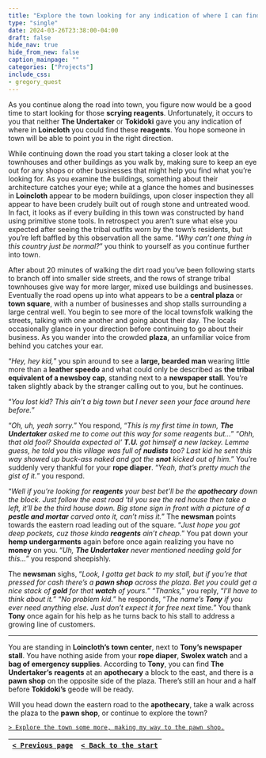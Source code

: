 ```yaml
---
title: "Explore the town looking for any indication of where I can find reagents, and maybe a pawn shop to sell the Swolex watch for some spending money."
type: "single"
date: 2024-03-26T23:38:00-04:00
draft: false
hide_nav: true
hide_from_new: false
caption_mainpage: ""
categories: ["Projects"]
include_css:
- gregory_quest
---
```


As you continue along the road into town, you figure now would be a good time to start looking for those **scrying reagents**. Unfortunately, it occurs to you that neither **The Undertaker** or **Tokidoki** gave you any indication of where in **Loincloth** you could find these **reagents**. You hope someone in town will be able to point you in the right direction.

While continuing down the road you start taking a closer look at the townhouses and other buildings as you walk by, making sure to keep an eye out for any shops or other businesses that might help you find what you’re looking for. As you examine the buildings, something about their architecture catches your eye; while at a glance the homes and businesses in **Loincloth** appear to be modern buildings, upon closer inspection they all appear to have been crudely built out of rough stone and untreated wood. In fact, it looks as if every building in this town was constructed by hand using primitive stone tools. In retrospect you aren’t sure what else you expected after seeing the tribal outfits worn by the town’s residents, but you’re left baffled by this observation all the same. “*Why can’t one thing in this country just be normal?*” you think to yourself as you continue further into town.

After about 20 minutes of walking the dirt road you’ve been following starts to branch off into smaller side streets, and the rows of strange tribal townhouses give way for more larger, mixed use buildings and businesses. Eventually the road opens up into what appears to be a **central plaza** or **town square**, with a number of businesses and shop stalls surrounding a large central well. You begin to see more of the local townsfolk walking the streets, talking with one another and going about their day. The locals occasionally glance in your direction before continuing to go about their business. As you wander into the crowded **plaza**, an unfamiliar voice from behind you catches your ear.

“*Hey, hey kid,*” you spin around to see a **large, bearded man** wearing little more than a **leather speedo** and what could only be described as **the tribal equivalent of a newsboy cap**, standing next to a **newspaper stall**. You’re taken slightly aback by the stranger calling out to you, but he continues.

“*You lost kid? This ain’t a big town but I never seen your face around here before.*”

“*Oh, uh, yeah sorry.*” You respond, “*This is my first time in town, **The Undertaker** asked me to come out this way for some reagents but…*”
“*Ohh, that old fool? Shoulda expected ol’ **T.U.** got himself a new lackey. Lemme guess, he told you this village was full of **nudists** too? Last kid he sent this way showed up buck-ass naked and got the **snot** kicked out of him.*” You’re suddenly very thankful for your **rope diaper**. “*Yeah, that’s pretty much the gist of it.*” you respond.

“*Well if you’re looking for **reagents** your best bet’ll be the **apothecary** down the block. Just follow the east road ‘til you see the red house then take a left, it’ll be the third house down. Big stone sign in front with a picture of a **pestle and mortar** carved onto it, can’t miss it.*” The **newsman** points towards the eastern road leading out of the square. “*Just hope you got deep pockets, cuz those kinda **reagents** ain’t cheap.*” You pat down your **hemp undergarments** again before once again realizing you have no **money** on you. “*Uh, **The Undertaker** never mentioned needing gold for this…*” you respond sheepishly.

The **newsman** sighs, “*Look, I gotta get back to my stall, but if you’re that pressed for cash there’s a **pawn shop** across the plaza. Bet you could get a nice stack of **gold** for that **watch** of yours.*” “*Thanks,*” you reply, “*I’ll have to think about it.*” “*No problem kid.*” he responds, “*The name’s **Tony** if you ever need anything else. Just don’t expect it for free next time.*” You thank **Tony** once again for his help as he turns back to his stall to address a growing line of customers.

----

You are standing in **Loincloth’s town center**, next to **Tony’s newspaper stall**. You have nothing aside from your **rope diaper**, **Swolex watch** and a **bag of emergency supplies**. According to **Tony**, you can find **The Undertaker’s** **reagents** at an **apothecary** a block to the east, and there is a **pawn shop** on the opposite side of the plaza. There’s still an hour and a half before **Tokidoki’s** geode will be ready.

Will you head down the eastern road to the **apothecary**, take a walk across the plaza to the **pawn shop**, or continue to explore the town?

[``> Explore the town some more, making my way to the pawn shop.``](../79)

|[``< Previous page``](../77)|[``< Back to the start``](../)|
|---|---|